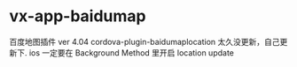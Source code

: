 <!--
 * @Date: 2021-08-17 11:49:01
 * @LastEditTime: 2021-08-17 21:10:52
 * @FilePath: /vx-app-baidumap/README.md
-->

# vx-app-baidumap

百度地图插件 ver 4.04
cordova-plugin-baidumaplocation 太久没更新，自己更新下.
ios 一定要在 Background Method 里开启 location update
